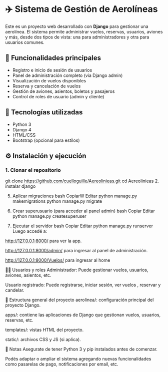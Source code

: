 # ✈️ Sistema de Gestión de Aerolíneas

Este es un proyecto web desarrollado con **Django** para gestionar una aerolínea. El sistema permite administrar vuelos, reservas, usuarios, aviones y más, desde dos tipos de vista: una para administradores y otra para usuarios comunes.

## 🚀 Funcionalidades principales

- Registro e inicio de sesión de usuarios
- Panel de administración completo (vía Django admin)
- Visualización de vuelos disponibles
- Reserva y cancelación de vuelos
- Gestión de aviones, asientos, boletos y pasajeros
- Control de roles de usuario (admin y cliente)

## 🧰 Tecnologías utilizadas

- Python 3
- Django 4
- HTML/CSS
- Bootstrap (opcional para estilos)

## ⚙️ Instalación y ejecución

### 1. Clonar el repositorio


git clone https://github.com/cuelloguille/Aereolinieas.git
cd Aereolinieas
2. instalar django 




5. Aplicar migraciones
bash
CopiarW
Editar
python manage.py makemigrations
python manage.py migrate

6. Crear superusuario (para acceder al panel admin)
bash
Copiar
Editar
python manage.py createsuperuser

7. Ejecutar el servidor
bash
Copiar
Editar
python manage.py runserver
Luego accedé a:

http://127.0.0.1:8000/ para ver la app.

http://127.0.0.1:8000/admin/ para ingresar al panel de administración.

http://127.0.0.1:8000/Vuelos/ para ingresar al  home

🙋‍♂️ Usuarios y roles
Administrador: Puede gestionar vuelos, usuarios, aviones, asientos, etc.

Usuario registrado: Puede registrarse, iniciar sesión, ver vuelos , reservar y candelar.

📁 Estructura general del proyecto
aerolinea/: configuración principal del proyecto Django.

apps/: contiene las aplicaciones de Django que gestionan vuelos, usuarios, reservas, etc.

templates/: vistas HTML del proyecto.

static/: archivos CSS y JS (si aplica).

📌 Notas
Asegurate de tener Python 3 y pip instalados antes de comenzar.

Podés adaptar o ampliar el sistema agregando nuevas funcionalidades como pasarelas de pago, notificaciones por email, etc.

